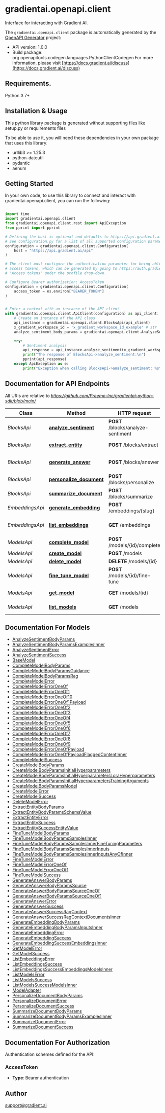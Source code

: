 # gradientai.openapi.client
Interface for interacting with Gradient AI.

The `gradientai.openapi.client` package is automatically generated by the [OpenAPI Generator](https://openapi-generator.tech) project:

- API version: 1.0.0
- Build package: org.openapitools.codegen.languages.PythonClientCodegen
For more information, please visit [https://docs.gradient.ai/discuss](https://docs.gradient.ai/discuss)

## Requirements.

Python 3.7+

## Installation & Usage

This python library package is generated without supporting files like setup.py or requirements files

To be able to use it, you will need these dependencies in your own package that uses this library:

* urllib3 >= 1.25.3
* python-dateutil
* pydantic
* aenum

## Getting Started

In your own code, to use this library to connect and interact with gradientai.openapi.client,
you can run the following:

```python

import time
import gradientai.openapi.client
from gradientai.openapi.client.rest import ApiException
from pprint import pprint

# Defining the host is optional and defaults to https://api.gradient.ai/api
# See configuration.py for a list of all supported configuration parameters.
configuration = gradientai.openapi.client.Configuration(
    host = "https://api.gradient.ai/api"
)

# The client must configure the authentication parameter for being able to make the call. Gradient uses
# access tokens, which can be generated by going to https://auth.gradient.ai/select-workspace and selecting
# "Access tokens" under the profile drop-down.

# Configure Bearer authorization: AccessToken
configuration = gradientai.openapi.client.Configuration(
    access_token = os.environ["BEARER_TOKEN"]
)


# Enter a context with an instance of the API client
with gradientai.openapi.client.ApiClient(configuration) as api_client:
    # Create an instance of the API class
    api_instance = gradientai.openapi.client.BlocksApi(api_client)
    x_gradient_workspace_id = 'x_gradient_workspace_id_example' # str | 
    analyze_sentiment_body_params = gradientai.openapi.client.AnalyzeSentimentBodyParams() # AnalyzeSentimentBodyParams | 

    try:
        # Sentiment analysis
        api_response = api_instance.analyze_sentiment(x_gradient_workspace_id, analyze_sentiment_body_params)
        print("The response of BlocksApi->analyze_sentiment:\n")
        pprint(api_response)
    except ApiException as e:
        print("Exception when calling BlocksApi->analyze_sentiment: %s\n" % e)

```

## Documentation for API Endpoints

All URIs are relative to *https://github.com/Preemo-Inc/gradientai-python-sdk/blob/main/*

Class | Method | HTTP request | Description
------------ | ------------- | ------------- | -------------
*BlocksApi* | [**analyze_sentiment**](https://github.com/Preemo-Inc/gradientai-python-sdk/blob/main/gradientai/openapi/client/docs/BlocksApi.md#analyze_sentiment) | **POST** /blocks/analyze-sentiment | Sentiment analysis
*BlocksApi* | [**extract_entity**](https://github.com/Preemo-Inc/gradientai-python-sdk/blob/main/gradientai/openapi/client/docs/BlocksApi.md#extract_entity) | **POST** /blocks/extract | Entity extraction
*BlocksApi* | [**generate_answer**](https://github.com/Preemo-Inc/gradientai-python-sdk/blob/main/gradientai/openapi/client/docs/BlocksApi.md#generate_answer) | **POST** /blocks/answer | Document question &amp; answer
*BlocksApi* | [**personalize_document**](https://github.com/Preemo-Inc/gradientai-python-sdk/blob/main/gradientai/openapi/client/docs/BlocksApi.md#personalize_document) | **POST** /blocks/personalize | Document personalization
*BlocksApi* | [**summarize_document**](https://github.com/Preemo-Inc/gradientai-python-sdk/blob/main/gradientai/openapi/client/docs/BlocksApi.md#summarize_document) | **POST** /blocks/summarize | Document summary
*EmbeddingsApi* | [**generate_embedding**](https://github.com/Preemo-Inc/gradientai-python-sdk/blob/main/gradientai/openapi/client/docs/EmbeddingsApi.md#generate_embedding) | **POST** /embeddings/{slug} | Generate embeddings
*EmbeddingsApi* | [**list_embeddings**](https://github.com/Preemo-Inc/gradientai-python-sdk/blob/main/gradientai/openapi/client/docs/EmbeddingsApi.md#list_embeddings) | **GET** /embeddings | List available embeddings models
*ModelsApi* | [**complete_model**](https://github.com/Preemo-Inc/gradientai-python-sdk/blob/main/gradientai/openapi/client/docs/ModelsApi.md#complete_model) | **POST** /models/{id}/complete | Complete model
*ModelsApi* | [**create_model**](https://github.com/Preemo-Inc/gradientai-python-sdk/blob/main/gradientai/openapi/client/docs/ModelsApi.md#create_model) | **POST** /models | Create model
*ModelsApi* | [**delete_model**](https://github.com/Preemo-Inc/gradientai-python-sdk/blob/main/gradientai/openapi/client/docs/ModelsApi.md#delete_model) | **DELETE** /models/{id} | Delete model
*ModelsApi* | [**fine_tune_model**](https://github.com/Preemo-Inc/gradientai-python-sdk/blob/main/gradientai/openapi/client/docs/ModelsApi.md#fine_tune_model) | **POST** /models/{id}/fine-tune | Fine-tune model
*ModelsApi* | [**get_model**](https://github.com/Preemo-Inc/gradientai-python-sdk/blob/main/gradientai/openapi/client/docs/ModelsApi.md#get_model) | **GET** /models/{id} | Describe model
*ModelsApi* | [**list_models**](https://github.com/Preemo-Inc/gradientai-python-sdk/blob/main/gradientai/openapi/client/docs/ModelsApi.md#list_models) | **GET** /models | List available models


## Documentation For Models

 - [AnalyzeSentimentBodyParams](https://github.com/Preemo-Inc/gradientai-python-sdk/blob/main/gradientai/openapi/client/docs/AnalyzeSentimentBodyParams.md)
 - [AnalyzeSentimentBodyParamsExamplesInner](https://github.com/Preemo-Inc/gradientai-python-sdk/blob/main/gradientai/openapi/client/docs/AnalyzeSentimentBodyParamsExamplesInner.md)
 - [AnalyzeSentimentError](https://github.com/Preemo-Inc/gradientai-python-sdk/blob/main/gradientai/openapi/client/docs/AnalyzeSentimentError.md)
 - [AnalyzeSentimentSuccess](https://github.com/Preemo-Inc/gradientai-python-sdk/blob/main/gradientai/openapi/client/docs/AnalyzeSentimentSuccess.md)
 - [BaseModel](https://github.com/Preemo-Inc/gradientai-python-sdk/blob/main/gradientai/openapi/client/docs/BaseModel.md)
 - [CompleteModelBodyParams](https://github.com/Preemo-Inc/gradientai-python-sdk/blob/main/gradientai/openapi/client/docs/CompleteModelBodyParams.md)
 - [CompleteModelBodyParamsGuidance](https://github.com/Preemo-Inc/gradientai-python-sdk/blob/main/gradientai/openapi/client/docs/CompleteModelBodyParamsGuidance.md)
 - [CompleteModelBodyParamsRag](https://github.com/Preemo-Inc/gradientai-python-sdk/blob/main/gradientai/openapi/client/docs/CompleteModelBodyParamsRag.md)
 - [CompleteModelError](https://github.com/Preemo-Inc/gradientai-python-sdk/blob/main/gradientai/openapi/client/docs/CompleteModelError.md)
 - [CompleteModelErrorOneOf](https://github.com/Preemo-Inc/gradientai-python-sdk/blob/main/gradientai/openapi/client/docs/CompleteModelErrorOneOf.md)
 - [CompleteModelErrorOneOf1](https://github.com/Preemo-Inc/gradientai-python-sdk/blob/main/gradientai/openapi/client/docs/CompleteModelErrorOneOf1.md)
 - [CompleteModelErrorOneOf10](https://github.com/Preemo-Inc/gradientai-python-sdk/blob/main/gradientai/openapi/client/docs/CompleteModelErrorOneOf10.md)
 - [CompleteModelErrorOneOf1Payload](https://github.com/Preemo-Inc/gradientai-python-sdk/blob/main/gradientai/openapi/client/docs/CompleteModelErrorOneOf1Payload.md)
 - [CompleteModelErrorOneOf2](https://github.com/Preemo-Inc/gradientai-python-sdk/blob/main/gradientai/openapi/client/docs/CompleteModelErrorOneOf2.md)
 - [CompleteModelErrorOneOf3](https://github.com/Preemo-Inc/gradientai-python-sdk/blob/main/gradientai/openapi/client/docs/CompleteModelErrorOneOf3.md)
 - [CompleteModelErrorOneOf4](https://github.com/Preemo-Inc/gradientai-python-sdk/blob/main/gradientai/openapi/client/docs/CompleteModelErrorOneOf4.md)
 - [CompleteModelErrorOneOf5](https://github.com/Preemo-Inc/gradientai-python-sdk/blob/main/gradientai/openapi/client/docs/CompleteModelErrorOneOf5.md)
 - [CompleteModelErrorOneOf6](https://github.com/Preemo-Inc/gradientai-python-sdk/blob/main/gradientai/openapi/client/docs/CompleteModelErrorOneOf6.md)
 - [CompleteModelErrorOneOf7](https://github.com/Preemo-Inc/gradientai-python-sdk/blob/main/gradientai/openapi/client/docs/CompleteModelErrorOneOf7.md)
 - [CompleteModelErrorOneOf8](https://github.com/Preemo-Inc/gradientai-python-sdk/blob/main/gradientai/openapi/client/docs/CompleteModelErrorOneOf8.md)
 - [CompleteModelErrorOneOf9](https://github.com/Preemo-Inc/gradientai-python-sdk/blob/main/gradientai/openapi/client/docs/CompleteModelErrorOneOf9.md)
 - [CompleteModelErrorOneOfPayload](https://github.com/Preemo-Inc/gradientai-python-sdk/blob/main/gradientai/openapi/client/docs/CompleteModelErrorOneOfPayload.md)
 - [CompleteModelErrorOneOfPayloadFlaggedContentInner](https://github.com/Preemo-Inc/gradientai-python-sdk/blob/main/gradientai/openapi/client/docs/CompleteModelErrorOneOfPayloadFlaggedContentInner.md)
 - [CompleteModelSuccess](https://github.com/Preemo-Inc/gradientai-python-sdk/blob/main/gradientai/openapi/client/docs/CompleteModelSuccess.md)
 - [CreateModelBodyParams](https://github.com/Preemo-Inc/gradientai-python-sdk/blob/main/gradientai/openapi/client/docs/CreateModelBodyParams.md)
 - [CreateModelBodyParamsInitialHyperparameters](https://github.com/Preemo-Inc/gradientai-python-sdk/blob/main/gradientai/openapi/client/docs/CreateModelBodyParamsInitialHyperparameters.md)
 - [CreateModelBodyParamsInitialHyperparametersLoraHyperparameters](https://github.com/Preemo-Inc/gradientai-python-sdk/blob/main/gradientai/openapi/client/docs/CreateModelBodyParamsInitialHyperparametersLoraHyperparameters.md)
 - [CreateModelBodyParamsInitialHyperparametersTrainingArguments](https://github.com/Preemo-Inc/gradientai-python-sdk/blob/main/gradientai/openapi/client/docs/CreateModelBodyParamsInitialHyperparametersTrainingArguments.md)
 - [CreateModelBodyParamsModel](https://github.com/Preemo-Inc/gradientai-python-sdk/blob/main/gradientai/openapi/client/docs/CreateModelBodyParamsModel.md)
 - [CreateModelError](https://github.com/Preemo-Inc/gradientai-python-sdk/blob/main/gradientai/openapi/client/docs/CreateModelError.md)
 - [CreateModelSuccess](https://github.com/Preemo-Inc/gradientai-python-sdk/blob/main/gradientai/openapi/client/docs/CreateModelSuccess.md)
 - [DeleteModelError](https://github.com/Preemo-Inc/gradientai-python-sdk/blob/main/gradientai/openapi/client/docs/DeleteModelError.md)
 - [ExtractEntityBodyParams](https://github.com/Preemo-Inc/gradientai-python-sdk/blob/main/gradientai/openapi/client/docs/ExtractEntityBodyParams.md)
 - [ExtractEntityBodyParamsSchemaValue](https://github.com/Preemo-Inc/gradientai-python-sdk/blob/main/gradientai/openapi/client/docs/ExtractEntityBodyParamsSchemaValue.md)
 - [ExtractEntityError](https://github.com/Preemo-Inc/gradientai-python-sdk/blob/main/gradientai/openapi/client/docs/ExtractEntityError.md)
 - [ExtractEntitySuccess](https://github.com/Preemo-Inc/gradientai-python-sdk/blob/main/gradientai/openapi/client/docs/ExtractEntitySuccess.md)
 - [ExtractEntitySuccessEntityValue](https://github.com/Preemo-Inc/gradientai-python-sdk/blob/main/gradientai/openapi/client/docs/ExtractEntitySuccessEntityValue.md)
 - [FineTuneModelBodyParams](https://github.com/Preemo-Inc/gradientai-python-sdk/blob/main/gradientai/openapi/client/docs/FineTuneModelBodyParams.md)
 - [FineTuneModelBodyParamsSamplesInner](https://github.com/Preemo-Inc/gradientai-python-sdk/blob/main/gradientai/openapi/client/docs/FineTuneModelBodyParamsSamplesInner.md)
 - [FineTuneModelBodyParamsSamplesInnerFineTuningParameters](https://github.com/Preemo-Inc/gradientai-python-sdk/blob/main/gradientai/openapi/client/docs/FineTuneModelBodyParamsSamplesInnerFineTuningParameters.md)
 - [FineTuneModelBodyParamsSamplesInnerInputs](https://github.com/Preemo-Inc/gradientai-python-sdk/blob/main/gradientai/openapi/client/docs/FineTuneModelBodyParamsSamplesInnerInputs.md)
 - [FineTuneModelBodyParamsSamplesInnerInputsAnyOfInner](https://github.com/Preemo-Inc/gradientai-python-sdk/blob/main/gradientai/openapi/client/docs/FineTuneModelBodyParamsSamplesInnerInputsAnyOfInner.md)
 - [FineTuneModelError](https://github.com/Preemo-Inc/gradientai-python-sdk/blob/main/gradientai/openapi/client/docs/FineTuneModelError.md)
 - [FineTuneModelErrorOneOf](https://github.com/Preemo-Inc/gradientai-python-sdk/blob/main/gradientai/openapi/client/docs/FineTuneModelErrorOneOf.md)
 - [FineTuneModelErrorOneOf1](https://github.com/Preemo-Inc/gradientai-python-sdk/blob/main/gradientai/openapi/client/docs/FineTuneModelErrorOneOf1.md)
 - [FineTuneModelSuccess](https://github.com/Preemo-Inc/gradientai-python-sdk/blob/main/gradientai/openapi/client/docs/FineTuneModelSuccess.md)
 - [GenerateAnswerBodyParams](https://github.com/Preemo-Inc/gradientai-python-sdk/blob/main/gradientai/openapi/client/docs/GenerateAnswerBodyParams.md)
 - [GenerateAnswerBodyParamsSource](https://github.com/Preemo-Inc/gradientai-python-sdk/blob/main/gradientai/openapi/client/docs/GenerateAnswerBodyParamsSource.md)
 - [GenerateAnswerBodyParamsSourceOneOf](https://github.com/Preemo-Inc/gradientai-python-sdk/blob/main/gradientai/openapi/client/docs/GenerateAnswerBodyParamsSourceOneOf.md)
 - [GenerateAnswerBodyParamsSourceOneOf1](https://github.com/Preemo-Inc/gradientai-python-sdk/blob/main/gradientai/openapi/client/docs/GenerateAnswerBodyParamsSourceOneOf1.md)
 - [GenerateAnswerError](https://github.com/Preemo-Inc/gradientai-python-sdk/blob/main/gradientai/openapi/client/docs/GenerateAnswerError.md)
 - [GenerateAnswerSuccess](https://github.com/Preemo-Inc/gradientai-python-sdk/blob/main/gradientai/openapi/client/docs/GenerateAnswerSuccess.md)
 - [GenerateAnswerSuccessRagContext](https://github.com/Preemo-Inc/gradientai-python-sdk/blob/main/gradientai/openapi/client/docs/GenerateAnswerSuccessRagContext.md)
 - [GenerateAnswerSuccessRagContextDocumentsInner](https://github.com/Preemo-Inc/gradientai-python-sdk/blob/main/gradientai/openapi/client/docs/GenerateAnswerSuccessRagContextDocumentsInner.md)
 - [GenerateEmbeddingBodyParams](https://github.com/Preemo-Inc/gradientai-python-sdk/blob/main/gradientai/openapi/client/docs/GenerateEmbeddingBodyParams.md)
 - [GenerateEmbeddingBodyParamsInputsInner](https://github.com/Preemo-Inc/gradientai-python-sdk/blob/main/gradientai/openapi/client/docs/GenerateEmbeddingBodyParamsInputsInner.md)
 - [GenerateEmbeddingError](https://github.com/Preemo-Inc/gradientai-python-sdk/blob/main/gradientai/openapi/client/docs/GenerateEmbeddingError.md)
 - [GenerateEmbeddingSuccess](https://github.com/Preemo-Inc/gradientai-python-sdk/blob/main/gradientai/openapi/client/docs/GenerateEmbeddingSuccess.md)
 - [GenerateEmbeddingSuccessEmbeddingsInner](https://github.com/Preemo-Inc/gradientai-python-sdk/blob/main/gradientai/openapi/client/docs/GenerateEmbeddingSuccessEmbeddingsInner.md)
 - [GetModelError](https://github.com/Preemo-Inc/gradientai-python-sdk/blob/main/gradientai/openapi/client/docs/GetModelError.md)
 - [GetModelSuccess](https://github.com/Preemo-Inc/gradientai-python-sdk/blob/main/gradientai/openapi/client/docs/GetModelSuccess.md)
 - [ListEmbeddingsError](https://github.com/Preemo-Inc/gradientai-python-sdk/blob/main/gradientai/openapi/client/docs/ListEmbeddingsError.md)
 - [ListEmbeddingsSuccess](https://github.com/Preemo-Inc/gradientai-python-sdk/blob/main/gradientai/openapi/client/docs/ListEmbeddingsSuccess.md)
 - [ListEmbeddingsSuccessEmbeddingsModelsInner](https://github.com/Preemo-Inc/gradientai-python-sdk/blob/main/gradientai/openapi/client/docs/ListEmbeddingsSuccessEmbeddingsModelsInner.md)
 - [ListModelsError](https://github.com/Preemo-Inc/gradientai-python-sdk/blob/main/gradientai/openapi/client/docs/ListModelsError.md)
 - [ListModelsSuccess](https://github.com/Preemo-Inc/gradientai-python-sdk/blob/main/gradientai/openapi/client/docs/ListModelsSuccess.md)
 - [ListModelsSuccessModelsInner](https://github.com/Preemo-Inc/gradientai-python-sdk/blob/main/gradientai/openapi/client/docs/ListModelsSuccessModelsInner.md)
 - [ModelAdapter](https://github.com/Preemo-Inc/gradientai-python-sdk/blob/main/gradientai/openapi/client/docs/ModelAdapter.md)
 - [PersonalizeDocumentBodyParams](https://github.com/Preemo-Inc/gradientai-python-sdk/blob/main/gradientai/openapi/client/docs/PersonalizeDocumentBodyParams.md)
 - [PersonalizeDocumentError](https://github.com/Preemo-Inc/gradientai-python-sdk/blob/main/gradientai/openapi/client/docs/PersonalizeDocumentError.md)
 - [PersonalizeDocumentSuccess](https://github.com/Preemo-Inc/gradientai-python-sdk/blob/main/gradientai/openapi/client/docs/PersonalizeDocumentSuccess.md)
 - [SummarizeDocumentBodyParams](https://github.com/Preemo-Inc/gradientai-python-sdk/blob/main/gradientai/openapi/client/docs/SummarizeDocumentBodyParams.md)
 - [SummarizeDocumentBodyParamsExamplesInner](https://github.com/Preemo-Inc/gradientai-python-sdk/blob/main/gradientai/openapi/client/docs/SummarizeDocumentBodyParamsExamplesInner.md)
 - [SummarizeDocumentError](https://github.com/Preemo-Inc/gradientai-python-sdk/blob/main/gradientai/openapi/client/docs/SummarizeDocumentError.md)
 - [SummarizeDocumentSuccess](https://github.com/Preemo-Inc/gradientai-python-sdk/blob/main/gradientai/openapi/client/docs/SummarizeDocumentSuccess.md)


<a id="documentation-for-authorization"></a>
## Documentation For Authorization


Authentication schemes defined for the API:
<a id="AccessToken"></a>
### AccessToken

- **Type**: Bearer authentication


## Author

support@gradient.ai


